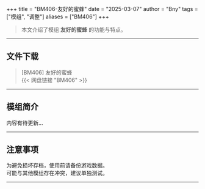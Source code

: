 +++
title = "BM406-友好的蜜蜂"
date = "2025-03-07"
author = "Bny"
tags = ["模组", "调整"]
aliases = ["BM406"]
+++

> 本文介绍了模组 **友好的蜜蜂** 的功能与特点。

---

## 文件下载

> [BM406] 友好的蜜蜂  
{{< 网盘链接 "BM406" >}}  

---

## 模组简介

>  
内容有待更新...  

---

## 注意事项

>  
为避免损坏存档，使用前请备份游戏数据。  
可能与其他模组存在冲突，建议单独测试。  

---

